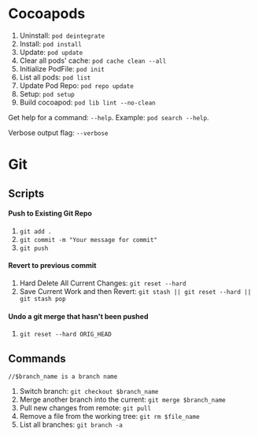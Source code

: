 # Cocoapods

1. Uninstall: `pod deintegrate`
2. Install: `pod install`
3. Update: `pod update`
4. Clear all pods' cache: `pod cache clean --all`
5. Initialize PodFile: `pod init`
6. List all pods: `pod list`
7. Update Pod Repo: `pod repo update`
8. Setup: `pod setup`
9. Build cocoapod: `pod lib lint --no-clean`

Get help for a command: `--help`. Example: `pod search --help`.

Verbose output flag: `--verbose`  

# Git

## Scripts

#### Push to Existing Git Repo

1. `git add .`
2. `git commit -m "Your message for commit"`
3. `git push`

#### Revert to previous commit

1. Hard Delete All Current Changes: `git reset --hard`
2. Save Current Work and then Revert: 
	`git stash ||
	 git reset --hard ||
	 git stash pop
	 `
	 
#### Undo a git merge that hasn't been pushed

1. `git reset --hard ORIG_HEAD`

## Commands

`//$branch_name is a branch name`

1. Switch branch: `git checkout $branch_name`
2. Merge another branch into the current: `git merge $branch_name`
3. Pull new changes from remote: `git pull`
4. Remove a file from the working tree: `git rm $file_name`
5. List all branches: `git branch -a`
